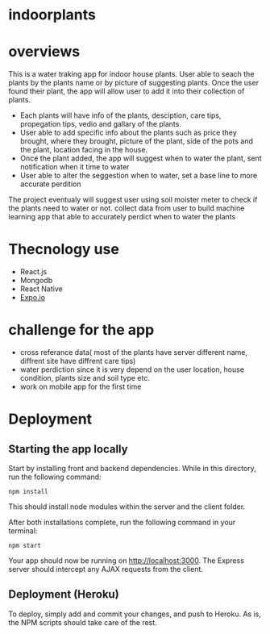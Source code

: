 # indoorplants

# overviews

This is a water traking app for indoor house plants. User able to seach the plants by the plants name or by picture of suggesting plants. Once the user found their plant, the app will allow user to add it into their collection of plants.

- Each plants will have info of the plants, desciption, care tips, propegation tips, vedio and gallary of the plants.
- User able to add specific info about the plants such as price they brought, where they brought, picture of the plant, side of the pots and the plant, location facing in the house.
- Once the plant added, the app will suggest when to water the plant, sent notification when it time to water
- User able to alter the seggestion when to water, set a base line to more accurate perdition

The project eventualy will suggest user using soil moister meter to check if the plants need to water or not. collect data from user to build machine learning app that able to accurately perdict when to water the plants

# Thecnology use

- React.js
- Mongodb
- React Native
- [Expo.io](https://expo.io/)

# challenge for the app

- cross referance data( most of the plants have server different name, diffrent site have diffrent care tips)
- water perdiction since it is very depend on the user location, house condition, plants size and soil type etc.
- work on mobile app for the first time

# Deployment

## Starting the app locally

Start by installing front and backend dependencies. While in this directory, run the following command:

```
npm install
```

This should install node modules within the server and the client folder.

After both installations complete, run the following command in your terminal:

```
npm start
```

Your app should now be running on <http://localhost:3000>. The Express server should intercept any AJAX requests from the client.

## Deployment (Heroku)

To deploy, simply add and commit your changes, and push to Heroku. As is, the NPM scripts should take care of the rest.
